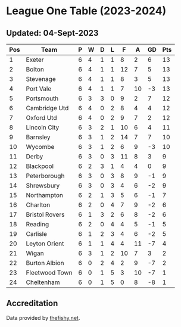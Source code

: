 # League One Table (2023-2024)
## Updated: 04-Sept-2023

| Pos | Team | P | W | D | L | F | A | GD | Pts |
| --- | --- | --- | --- | --- | --- | --- | --- | --- | --- |
| 1 | Exeter | 6 | 4 | 1 | 1 | 8 | 2 | 6 | 13 |
| 2 | Bolton | 6 | 4 | 1 | 1 | 12 | 7 | 5 | 13 |
| 3 | Stevenage | 6 | 4 | 1 | 1 | 8 | 3 | 5 | 13 |
| 4 | Port Vale | 6 | 4 | 1 | 1 | 7 | 10 | -3 | 13 |
| 5 | Portsmouth | 6 | 3 | 3 | 0 | 9 | 2 | 7 | 12 |
| 6 | Cambridge Utd | 6 | 4 | 0 | 2 | 8 | 4 | 4 | 12 |
| 7 | Oxford Utd | 6 | 4 | 0 | 2 | 9 | 7 | 2 | 12 |
| 8 | Lincoln City | 6 | 3 | 2 | 1 | 10 | 6 | 4 | 11 |
| 9 | Barnsley | 6 | 3 | 1 | 2 | 14 | 7 | 7 | 10 |
| 10 | Wycombe | 6 | 3 | 1 | 2 | 6 | 9 | -3 | 10 |
| 11 | Derby | 6 | 3 | 0 | 3 | 11 | 8 | 3 | 9 |
| 12 | Blackpool | 6 | 2 | 3 | 1 | 4 | 4 | 0 | 9 |
| 13 | Peterborough | 6 | 3 | 0 | 3 | 8 | 9 | -1 | 9 |
| 14 | Shrewsbury | 6 | 3 | 0 | 3 | 4 | 6 | -2 | 9 |
| 15 | Northampton | 6 | 2 | 1 | 3 | 5 | 6 | -1 | 7 |
| 16 | Charlton | 6 | 2 | 0 | 4 | 7 | 9 | -2 | 6 |
| 17 | Bristol Rovers | 6 | 1 | 3 | 2 | 6 | 8 | -2 | 6 |
| 18 | Reading | 6 | 2 | 0 | 4 | 4 | 5 | -1 | 5 |
| 19 | Carlisle | 6 | 1 | 2 | 3 | 4 | 6 | -2 | 5 |
| 20 | Leyton Orient | 6 | 1 | 1 | 4 | 4 | 11 | -7 | 4 |
| 21 | Wigan | 6 | 3 | 1 | 2 | 10 | 7 | 3 | 2 |
| 22 | Burton Albion | 6 | 0 | 2 | 4 | 2 | 9 | -7 | 2 |
| 23 | Fleetwood Town | 6 | 0 | 1 | 5 | 3 | 10 | -7 | 1 |
| 24 | Cheltenham | 6 | 0 | 1 | 5 | 0 | 8 | -8 | 1 |

## Accreditation 

Data provided by [thefishy.net](https://www.thefishy.net/).